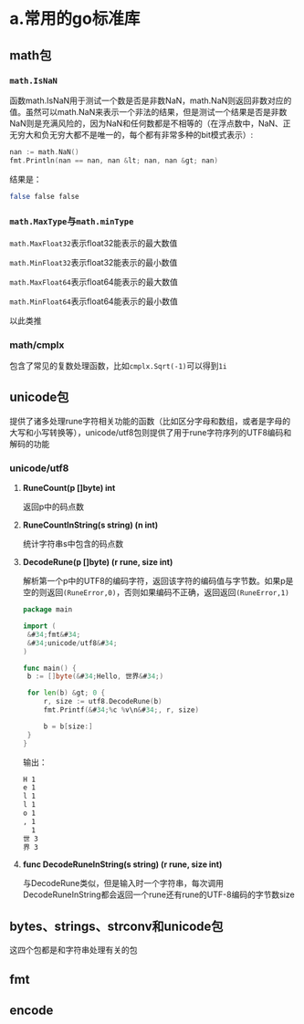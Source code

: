 # a.常用的go标准库


## math包

### `math.IsNaN`

函数math.IsNaN用于测试一个数是否是非数NaN，math.NaN则返回非数对应的值。虽然可以math.NaN来表示一个非法的结果，但是测试一个结果是否是非数NaN则是充满风险的，因为NaN和任何数都是不相等的（在浮点数中，NaN、正无穷大和负无穷大都不是唯一的，每个都有非常多种的bit模式表示）: 

```go
nan := math.NaN()
fmt.Println(nan == nan, nan &lt; nan, nan &gt; nan)
```

结果是：

```bash
false false false
```

### `math.MaxType`与`math.minType`

`math.MaxFloat32`表示float32能表示的最大数值

`math.MinFloat32`表示float32能表示的最小数值

`math.MaxFloat64`表示float64能表示的最大数值

`math.MinFloat64`表示float64能表示的最小数值

以此类推

### math/cmplx

包含了常见的复数处理函数，比如`cmplx.Sqrt(-1)`可以得到`1i`

## unicode包

提供了诸多处理rune字符相关功能的函数（比如区分字母和数组，或者是字母的大写和小写转换等），unicode/utf8包则提供了用于rune字符序列的UTF8编码和解码的功能

### unicode/utf8

1. **RuneCount(p []byte) int**

   返回p中的码点数

2. **RuneCountInString(s string) (n int)**

   统计字符串s中包含的码点数

3. **DecodeRune(p []byte) (r rune, size int)**

   解析第一个p中的UTF8的编码字符，返回该字符的编码值与字节数。如果p是空的则返回`(RuneError,0)`，否则如果编码不正确，返回返回`(RuneError,1)`

   ```go
   package main
   
   import (
   	&#34;fmt&#34;
   	&#34;unicode/utf8&#34;
   )
   
   func main() {
   	b := []byte(&#34;Hello, 世界&#34;)
   
   	for len(b) &gt; 0 {
   		r, size := utf8.DecodeRune(b)
   		fmt.Printf(&#34;%c %v\n&#34;, r, size)
   
   		b = b[size:]
   	}
   }
   ```

   输出：

   ```bash
   H 1
   e 1
   l 1
   l 1
   o 1
   , 1
     1
   世 3
   界 3
   ```

4. **func DecodeRuneInString(s string) (r rune, size int)**

   与DecodeRune类似，但是输入时一个字符串，每次调用DecodeRuneInString都会返回一个rune还有rune的UTF-8编码的字节数size 

## bytes、strings、strconv和unicode包

这四个包都是和字符串处理有关的包

## fmt

## encode


